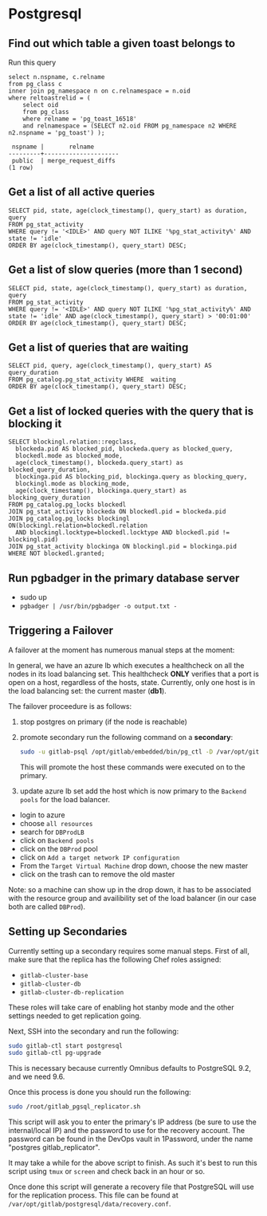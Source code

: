 # Postgresql

## Find out which table a given toast belongs to

Run this query

```
select n.nspname, c.relname
from pg_class c
inner join pg_namespace n on c.relnamespace = n.oid
where reltoastrelid = (
    select oid
    from pg_class
    where relname = 'pg_toast_16518'
    and relnamespace = (SELECT n2.oid FROM pg_namespace n2 WHERE n2.nspname = 'pg_toast') );

 nspname |       relname
---------+---------------------
 public  | merge_request_diffs
(1 row)
```

## Get a list of all active queries

```
SELECT pid, state, age(clock_timestamp(), query_start) as duration, query
FROM pg_stat_activity
WHERE query != '<IDLE>' AND query NOT ILIKE '%pg_stat_activity%' AND state != 'idle'
ORDER BY age(clock_timestamp(), query_start) DESC;
```

## Get a list of slow queries (more than 1 second)

```
SELECT pid, state, age(clock_timestamp(), query_start) as duration, query
FROM pg_stat_activity
WHERE query != '<IDLE>' AND query NOT ILIKE '%pg_stat_activity%' AND state != 'idle' AND age(clock_timestamp(), query_start) > '00:01:00'
ORDER BY age(clock_timestamp(), query_start) DESC;
```

## Get a list of queries that are waiting

```
SELECT pid, query, age(clock_timestamp(), query_start) AS query_duration
FROM pg_catalog.pg_stat_activity WHERE  waiting
ORDER BY age(clock_timestamp(), query_start) DESC;
```

## Get a list of locked queries with the query that is blocking it

```
SELECT blockingl.relation::regclass,
  blockeda.pid AS blocked_pid, blockeda.query as blocked_query,
  blockedl.mode as blocked_mode,
  age(clock_timestamp(), blockeda.query_start) as blocked_query_duration,
  blockinga.pid AS blocking_pid, blockinga.query as blocking_query,
  blockingl.mode as blocking_mode,
  age(clock_timestamp(), blockinga.query_start) as blocking_query_duration
FROM pg_catalog.pg_locks blockedl
JOIN pg_stat_activity blockeda ON blockedl.pid = blockeda.pid
JOIN pg_catalog.pg_locks blockingl ON(blockingl.relation=blockedl.relation
  AND blockingl.locktype=blockedl.locktype AND blockedl.pid != blockingl.pid)
JOIN pg_stat_activity blockinga ON blockingl.pid = blockinga.pid
WHERE NOT blockedl.granted;
```

## Run pgbadger in the primary database server

* sudo up
* `pgbadger | /usr/bin/pgbadger -o output.txt -`

## Triggering a Failover

A failover at the moment has numerous manual steps at the moment:

In general, we have an azure lb which executes a healthcheck on all the nodes in
its load balancing set. This healthcheck **ONLY** verifies that a port is open on
a host, regardless of the hosts, state. Currently, only one host is in the load 
balancing set: the current master (**db1**).

The failover proceedure is as follows:

1. stop postgres on primary (if the node is reachable)

2. promote secondary
    run the following command on a **secondary**:
    
    ```bash
    sudo -u gitlab-psql /opt/gitlab/embedded/bin/pg_ctl -D /var/opt/gitlab/postgresql/data promote
    ```
    
    This will promote the host these commands were executed on to the primary.
    
3. update azure lb set
add the host which is now primary to the `Backend pools` for the load balancer.

* login to azure
* choose `all resources`
* search for `DBProdLB`
* click on `Backend pools`
* click on the `DBProd` pool
* click on `Add a target network IP configuration`
* From the `Target Virtual Machine` drop down, choose the new master
* click on the trash can to remove the old master

Note: so a machine can show up in the drop down, it has to be associated with the resource group and availibility set of the load balancer (in our case both are called `DBProd`).

## Setting up Secondaries

Currently setting up a secondary requires some manual steps. First of all, make
sure that the replica has the following Chef roles assigned:

* `gitlab-cluster-base`
* `gitlab-cluster-db`
* `gitlab-cluster-db-replication`

These roles will take care of enabling hot stanby mode and the other settings
needed to get replication going.

Next, SSH into the secondary and run the following:

```bash
sudo gitlab-ctl start postgresql
sudo gitlab-ctl pg-upgrade
```

This is necessary because currently Omnibus defaults to PostgreSQL 9.2, and we
need 9.6.

Once this process is done you should run the following:

```bash
sudo /root/gitlab_pgsql_replicator.sh
```

This script will ask you to enter the primary's IP address (be sure to use the
internal/local IP) and the password to use for the recovery account. The
password can be found in the DevOps vault in 1Password, under the name "postgres
gitlab_replicator".

It may take a while for the above script to finish. As such it's best to run
this script using `tmux` or `screen` and check back in an hour or so.

Once done this script will generate a recovery file that PostgreSQL will use for
the replication process. This file can be found at
`/var/opt/gitlab/postgresql/data/recovery.conf`.
